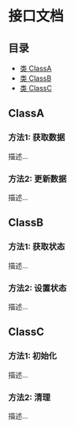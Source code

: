 # 接口文档

## 目录
- [类 ClassA](#classa)
- [类 ClassB](#classb)
- [类 ClassC](#classc)

## ClassA
### 方法1: 获取数据
描述...
### 方法2: 更新数据
描述...

## ClassB
### 方法1: 获取状态
描述...
### 方法2: 设置状态
描述...

## ClassC
### 方法1: 初始化
描述...
### 方法2: 清理
描述...
